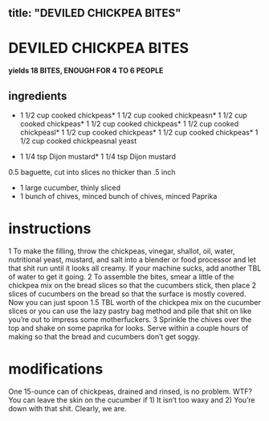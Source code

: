 
	
title: "DEVILED CHICKPEA BITES"
---
# DEVILED CHICKPEA BITES
#### yields 18 BITES, ENOUGH FOR 4 TO 6 PEOPLE
## ingredients
* 1 1/2 cup cooked chickpeas* 1 1/2 cup cooked chickpeasn* 1 1/2 cup cooked chickpeas* 1 1/2 cup cooked chickpeas* 1 1/2 cup cooked chickpeasl* 1 1/2 cup cooked chickpeas* 1 1/2 cup cooked chickpeas* 1 1/2 cup cooked chickpeasnal yeast

* 1 1/4 tsp Dijon mustard* 1 1/4 tsp Dijon mustard

0.5 baguette, cut into slices no thicker than .5 inch
* 1 large cucumber, thinly sliced
* 1 bunch of chives, minced bunch of chives, minced
Paprika

# instructions
1 To make the filling, throw the chickpeas, vinegar, shallot, oil, water, nutritional yeast, mustard, and salt into a blender or food processor and let that shit run until it looks all creamy. If your machine sucks, add another TBL of water to get it going.
2 To assemble the bites, smear a little of the chickpea mix on the bread slices so that the cucumbers stick, then place 2 slices of cucumbers on the bread so that the surface is mostly covered. Now you can just spoon 1.5 TBL worth of the chickpea mix on the cucumber slices or you can use the lazy pastry bag method and pile that shit on like you’re out to impress some motherfuckers.
3 Sprinkle the chives over the top and shake on some paprika for looks. Serve within a couple hours of making so that the bread and cucumbers don’t get soggy.

# modifications

One 15-ounce can of chickpeas, drained and rinsed, is no problem.
 WTF?
 You can leave the skin on the cucumber if 1) It isn’t too waxy and 2) You’re down with that shit. Clearly, we are.
	
	
